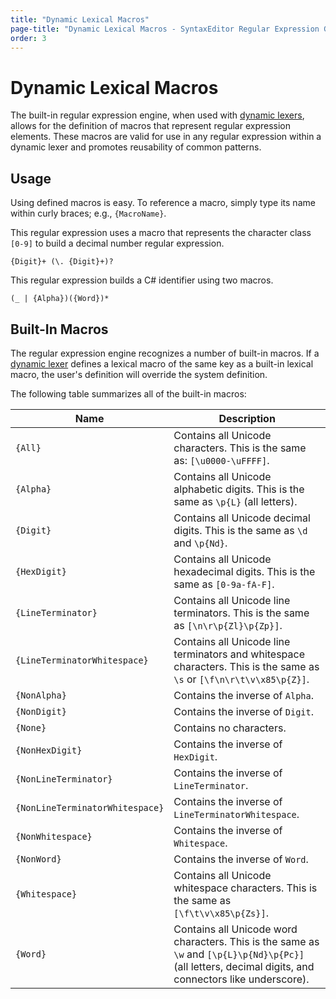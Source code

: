 ```yaml
---
title: "Dynamic Lexical Macros"
page-title: "Dynamic Lexical Macros - SyntaxEditor Regular Expression Guide"
order: 3
---
```

# Dynamic Lexical Macros

The built-in regular expression engine, when used with [dynamic lexers](../text-parsing/lexing/dynamic-lexers.md), allows for the definition of macros that represent regular expression elements.  These macros are valid for use in any regular expression within a dynamic lexer and promotes reusability of common patterns.

## Usage

Using defined macros is easy.  To reference a macro, simply type its name within curly braces; e.g., `{MacroName}`.

This regular expression uses a macro that represents the character class `[0-9]` to build a decimal number regular expression.

`{Digit}+ (\. {Digit}+)?`

This regular expression builds a C# identifier using two macros.

`(_ | {Alpha})({Word})*`

## Built-In Macros

The regular expression engine recognizes a number of built-in macros.  If a [dynamic lexer](../text-parsing/lexing/dynamic-lexers.md) defines a lexical macro of the same key as a built-in lexical macro, the user's definition will override the system definition.

The following table summarizes all of the built-in macros:

| Name | Description |
|-----|-----|
| `{All}` | Contains all Unicode characters.  This is the same as: `[\u0000-\uFFFF]`. |
| `{Alpha}` | Contains all Unicode alphabetic digits.  This is the same as `\p{L}` (all letters). |
| `{Digit}` | Contains all Unicode decimal digits.  This is the same as `\d` and `\p{Nd}`. |
| `{HexDigit}` | Contains all Unicode hexadecimal digits.  This is the same as `[0-9a-fA-F]`. |
| `{LineTerminator}` | Contains all Unicode line terminators.  This is the same as `[\n\r\p{Zl}\p{Zp}]`. |
| `{LineTerminatorWhitespace}` | Contains all Unicode line terminators and whitespace characters.  This is the same as `\s` or `[\f\n\r\t\v\x85\p{Z}]`. |
| `{NonAlpha}` | Contains the inverse of `Alpha`. |
| `{NonDigit}` | Contains the inverse of `Digit`. |
| `{None}` | Contains no characters. |
| `{NonHexDigit}` | Contains the inverse of `HexDigit`. |
| `{NonLineTerminator}` | Contains the inverse of `LineTerminator`. |
| `{NonLineTerminatorWhitespace}` | Contains the inverse of `LineTerminatorWhitespace`. |
| `{NonWhitespace}` | Contains the inverse of `Whitespace`. |
| `{NonWord}` | Contains the inverse of `Word`. |
| `{Whitespace}` | Contains all Unicode whitespace characters.  This is the same as `[\f\t\v\x85\p{Zs}]`. |
| `{Word}` | Contains all Unicode word characters.  This is the same as `\w` and `[\p{L}\p{Nd}\p{Pc}]` (all letters, decimal digits, and connectors like underscore). |
